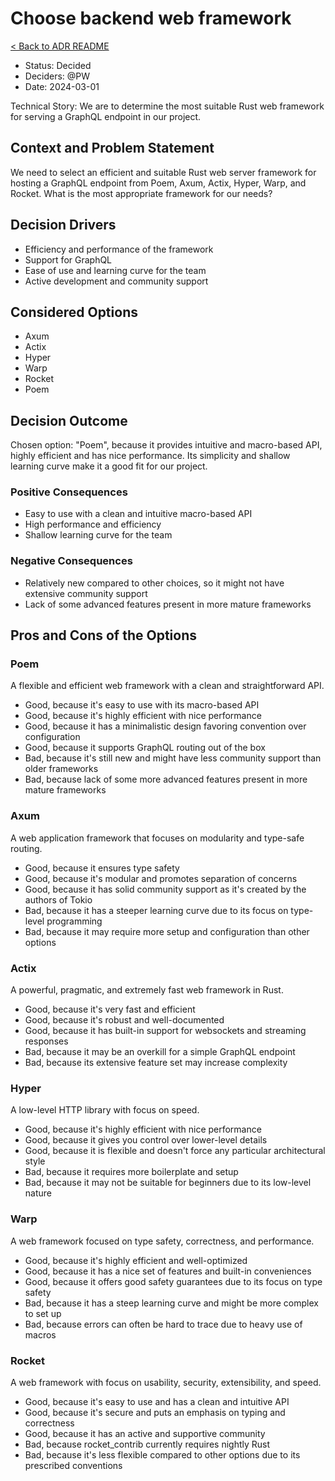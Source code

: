 # Choose backend web framework

[< Back to ADR README](README.md)

* Status: Decided
* Deciders: @PW
* Date: 2024-03-01

Technical Story: We are to determine the most suitable Rust web framework for serving a GraphQL endpoint in our project.

## Context and Problem Statement

We need to select an efficient and suitable Rust web server framework for hosting a GraphQL endpoint from Poem, Axum, Actix, Hyper, Warp, and Rocket. What is the most appropriate framework for our needs?

## Decision Drivers

* Efficiency and performance of the framework
* Support for GraphQL
* Ease of use and learning curve for the team
* Active development and community support

## Considered Options

* Axum
* Actix
* Hyper
* Warp
* Rocket
* Poem

## Decision Outcome

Chosen option: "Poem", because it provides intuitive and macro-based API, highly efficient and has nice performance. Its simplicity and shallow learning curve make it a good fit for our project.

### Positive Consequences

* Easy to use with a clean and intuitive macro-based API
* High performance and efficiency
* Shallow learning curve for the team

### Negative Consequences

* Relatively new compared to other choices, so it might not have extensive community support
* Lack of some advanced features present in more mature frameworks

## Pros and Cons of the Options

### Poem

A flexible and efficient web framework with a clean and straightforward API.

* Good, because it's easy to use with its macro-based API
* Good, because it's highly efficient with nice performance
* Good, because it has a minimalistic design favoring convention over configuration
* Good, because it supports GraphQL routing out of the box 
* Bad, because it's still new and might have less community support than older frameworks
* Bad, because lack of some more advanced features present in more mature frameworks

### Axum

A web application framework that focuses on modularity and type-safe routing.

* Good, because it ensures type safety
* Good, because it's modular and promotes separation of concerns
* Good, because it has solid community support as it's created by the authors of Tokio
* Bad, because it has a steeper learning curve due to its focus on type-level programming
* Bad, because it may require more setup and configuration than other options

### Actix

A powerful, pragmatic, and extremely fast web framework in Rust.

* Good, because it's very fast and efficient
* Good, because it's robust and well-documented
* Good, because it has built-in support for websockets and streaming responses
* Bad, because it may be an overkill for a simple GraphQL endpoint
* Bad, because its extensive feature set may increase complexity

### Hyper

A low-level HTTP library with focus on speed.

* Good, because it's highly efficient with nice performance
* Good, because it gives you control over lower-level details
* Good, because it is flexible and doesn't force any particular architectural style
* Bad, because it requires more boilerplate and setup
* Bad, because it may not be suitable for beginners due to its low-level nature

### Warp

A web framework focused on type safety, correctness, and performance.

* Good, because it's highly efficient and well-optimized
* Good, because it has a nice set of features and built-in conveniences
* Good, because it offers good safety guarantees due to its focus on type safety
* Bad, because it has a steep learning curve and might be more complex to set up
* Bad, because errors can often be hard to trace due to heavy use of macros

### Rocket

A web framework with focus on usability, security, extensibility, and speed.

* Good, because it's easy to use and has a clean and intuitive API
* Good, because it's secure and puts an emphasis on typing and correctness
* Good, because it has an active and supportive community
* Bad, because rocket_contrib currently requires nightly Rust
* Bad, because it's less flexible compared to other options due to its prescribed conventions
